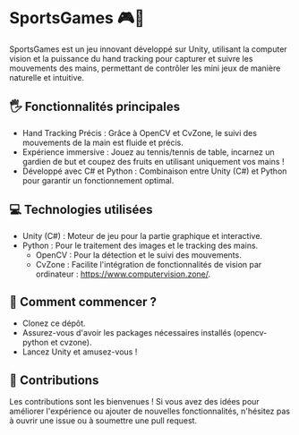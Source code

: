 # SportsGames 🎮🤚
SportsGames est un jeu innovant développé sur Unity, utilisant la computer vision et la puissance du hand tracking pour capturer et suivre les mouvements des mains, permettant de contrôler les mini jeux de manière naturelle et intuitive.

## 🖐️ Fonctionnalités principales
- Hand Tracking Précis : Grâce à OpenCV et CvZone, le suivi des mouvements de la main est fluide et précis.
- Expérience immersive : Jouez au tennis/tennis de table, incarnez un gardien de but et coupez des fruits en utilisant uniquement vos mains !
- Développé avec C# et Python : Combinaison entre Unity (C#) et Python pour garantir un fonctionnement optimal.

## 💻 Technologies utilisées
- Unity (C#) : Moteur de jeu pour la partie graphique et interactive.
- Python : Pour le traitement des images et le tracking des mains.
  - OpenCV : Pour la détection et le suivi des mouvements.
  - CvZone : Facilite l'intégration de fonctionnalités de vision par ordinateur : https://www.computervision.zone/.

## 🚀 Comment commencer ?
- Clonez ce dépôt.
- Assurez-vous d'avoir les packages nécessaires installés (opencv-python et cvzone).
- Lancez Unity et amusez-vous !

## 🌟 Contributions
Les contributions sont les bienvenues ! Si vous avez des idées pour améliorer l'expérience ou ajouter de nouvelles fonctionnalités, n'hésitez pas à ouvrir une issue ou à soumettre une pull request.
